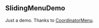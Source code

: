 ## SlidingMenuDemo
Just a demo.
Thanks to [CoordinatorMenu](https://github.com/bestTao/CoordinatorMenu).